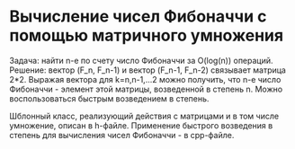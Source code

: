 # Вычисление чисел Фибоначчи с помощью матричного умножения

Задача: найти n-e по счету число Фибоначчи за O(log(n)) операций.
Решение: вектор (F_n, F_n-1) и вектор (F_n-1, F_n-2) связывает матрица 2*2.
 Выражая вектора для k=n,n-1,...2 можно получить, что n-е число Фибоначчи - элемент этой матрицы, возведенной в степень n.
 Можно воспользоваться быстрым возведением в степень.

 Шблонный класс, реализующий действия с матрицами и в том числе умножение, описан в h-файле.
 Применение быстрого возведения в степень для вычисления чисел Фибоначчи - в cpp-файле.


